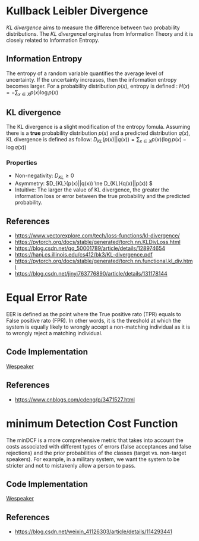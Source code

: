 # Kullback Leibler Divergence

*KL divergence* aims to measure the difference between two probability distributions.
The *KL divergencel* orginates from Information Theory and it is closely related to Information Entropy. 

## Information Entropy 
The entropy of a random variable quantifies the average level of uncertainty.  If the uncertainty increases, then the information entropy becomes larger. For a probability distribution $p(x)$, entropy is defined : 
$H(x) = -\sum_{x \in X} p(x) \log p(x)$

## KL divergence 
The KL divergence is a slight modification of the entropy fomula. Assuming there is a **true** probability distribution $p(x)$ and a predicted distribution $q(x)$, KL divergence is defined as follow: 
$D_{KL}(p(x)||q(x)) = \sum_{x \in X}  p(x) (\log p(x) - \log q(x))$

### Properties

* Non-negativity: $D_{KL} \ge 0$ 
* Asymmetry: $D_{KL}(p(x)||q(x)) \ne D_{KL}(q(x)||p(x)) $
* Intuitive: The larger the value of KL divergence, the greater the information loss or error between the true probability and the predicted probability.  




## References 
* https://www.vectorexplore.com/tech/loss-functions/kl-divergence/ 
* https://pytorch.org/docs/stable/generated/torch.nn.KLDivLoss.html
* https://blog.csdn.net/qq_50001789/article/details/128974654
* https://hanj.cs.illinois.edu/cs412/bk3/KL-divergence.pdf
* https://pytorch.org/docs/stable/generated/torch.nn.functional.kl_div.html 
* https://blog.csdn.net/jinyi763776890/article/details/131178144


# Equal Error Rate

EER is defined as the point where the True positive rato (TPR) equals to False positive rato (FPR). 
In other words, it is the threshold at which the system is equally likely to wrongly accept a non-matching individual as it is to wrongly reject a matching individual. 


## Code Implementation 
[Wespeaker](https://github.com/wenet-e2e/wespeaker/blob/master/wespeaker/utils/score_metrics.py#L79)

## References
* https://www.cnblogs.com/cdeng/p/3471527.html 

# minimum Detection Cost Function
The minDCF is a more comprehensive metric that takes into account the costs associated with different types of errors (false acceptances and false rejections) and the prior probabilities of the classes (target vs. non-target speakers).
For example, in a military system, we want the system to be stricter and not to mistakenly allow a person to pass.


## Code Implementation 
[Wespeaker](https://github.com/wenet-e2e/wespeaker/blob/master/wespeaker/utils/score_metrics.py#L96)

## References 
* https://blog.csdn.net/weixin_41126303/article/details/114293441 




